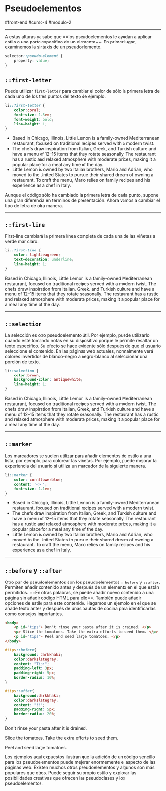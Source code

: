 # Pseudoelementos
#front-end #curso-4 #modulo-2 

---
A estas alturas ya sabe que ==los pseudoelementos le ayudan a aplicar estilo a una parte específica de un elemento==. En primer lugar, examinemos la sintaxis de un pseudoelemento.
```css
selector::pseudo-element {
	property: value;
}
```
## `::first-letter`
Puede utilizar `first-letter` para cambiar el color de sólo la primera letra de cada uno de los tres puntos del texto de ejemplo.
```css
li::first-letter {
	color:coral;
	font-size: 1.3em;
	font-weight: bold;
	line-height: 1;
}
```
<ul class="border">
    <li class="fe-426-li">Based in Chicago, Illinois, Little Lemon is a family-owned Mediterranean restaurant, focused on traditional recipes served with a modern twist. </li> 
    <li class="fe-426-li">The chefs draw inspiration from Italian, Greek, and Turkish culture and have a menu of 12–15 items that they rotate seasonally. The restaurant has a rustic and relaxed atmosphere with moderate prices, making it a popular place for a meal any time of the day.</li> 
	<li class="fe-426-li">Little Lemon is owned by two Italian brothers, Mario and Adrian, who moved to the United States to pursue their shared dream of owning a restaurant. To craft the menu, Mario relies on family recipes and his experience as a chef in Italy.</li> 
  </ul> 
  Aunque el código sólo ha cambiado la primera letra de cada punto, supone una gran diferencia en términos de presentación. Ahora vamos a cambiar el tipo de letra de otra manera.
  
---
## `::first-line`
First-line cambiará la primera línea completa de cada una de las viñetas a verde mar claro.
```css
li::first-line {
	color: lightseagreen;
	text-decoration: underline;
	line-height: 1;
}
```
<p class="fe-426-p-fl border">Based in Chicago, Illinois, Little Lemon is a family-owned Mediterranean restaurant, focused on traditional recipes served with a modern twist. The chefs draw inspiration from Italian, Greek, and Turkish culture and have a menu of 12–15 items that they rotate seasonally. The restaurant has a rustic and relaxed atmosphere with moderate prices, making it a popular place for a meal any time of the day.</p> 

---
## `::selection`
La selección es otro pseudoelemento útil. Por ejemplo, puede utilizarlo cuando esté tomando notas en su dispositivo porque le permite resaltar un texto específico. Su efecto se hace evidente sólo después de que el usuario seleccione el contenido. En las páginas web actuales, normalmente verá colores invertidos de blanco-negro a negro-blanco al seleccionar una porción de texto.
```css
li::selection {
	color:brown;
	background-color: antiquewhite;
	line-height: 1;
}
```
<p class="fe-426-p-s border">Based in Chicago, Illinois, Little Lemon is a family-owned Mediterranean restaurant, focused on traditional recipes served with a modern twist. The chefs draw inspiration from Italian, Greek, and Turkish culture and have a menu of 12–15 items that they rotate seasonally. The restaurant has a rustic and relaxed atmosphere with moderate prices, making it a popular place for a meal any time of the day.</p> 

---
## `::marker`
Los marcadores se suelen utilizar para añadir elementos de estilo a una lista, por ejemplo, para colorear las viñetas. Por ejemplo, puede mejorar la experiencia del usuario si utiliza un marcador de la siguiente manera.
```css
li::marker {
	color: cornflowerblue;
	content: '<> ';
	font-size: 1.1em;
}
```
<ul class="border">
    <li class="fe-426-li-mk">Based in Chicago, Illinois, Little Lemon is a family-owned Mediterranean restaurant, focused on traditional recipes served with a modern twist. </li> 
    <li class="fe-426-li-mk">The chefs draw inspiration from Italian, Greek, and Turkish culture and have a menu of 12–15 items that they rotate seasonally. The restaurant has a rustic and relaxed atmosphere with moderate prices, making it a popular place for a meal any time of the day.</li> 
	<li class="fe-426-li-mk">Little Lemon is owned by two Italian brothers, Mario and Adrian, who moved to the United States to pursue their shared dream of owning a restaurant. To craft the menu, Mario relies on family recipes and his experience as a chef in Italy.</li> 
  </ul> 

---
## `::before` y `::after`
Otro par de pseudoelementos son los pseudoelementos `::before` y `::after`. Permiten añadir contenido antes y después de un elemento en el que están permitidos. ==En otras palabras, se puede añadir nuevo contenido a una página sin añadir código HTML para ello==. También puede añadir opciones de estilo para este contenido. Hagamos un ejemplo en el que se añade texto antes y después de unas pautas de cocina para identificarlas como consejos importantes.
```html
<body>
	<p id="tips"> Don't rinse your pasta after it is drained. </p>
	<p> Slice the tomatoes. Take the extra efforts to seed them. </p>
	<p id="tips"> Peel and seed large tomatoes. </p>
</body>
```

```css
#tips::before{
	background: darkkhaki;
	color:darkslategray;
	content: "Tip:";
	padding-left: 3px;
	padding-right: 5px;
	border-radius: 10%;
}

#tips::after{
	background:darkkhaki;
	color:darkslategray;
	content: "!!";
	padding-right: 5px;
	border-radius: 20%;
}
```
<div class="border">
	<p id="fe-426-tips"> Don't rinse your pasta after it is drained. </p>
	<p> Slice the tomatoes. Take the extra efforts to seed them. </p>
	<p id="fe-426-tips"> Peel and seed large tomatoes. </p>
</div>

Los ejemplos aquí expuestos ilustran que la adición de un código sencillo para los pseudoelementos puede mejorar enormemente el aspecto de las páginas web. Existen muchos otros pseudoelementos y algunos son más populares que otros. Puede seguir su propio estilo y explorar las posibilidades creativas que ofrecen las pseudoclases y los pseudoelementos.